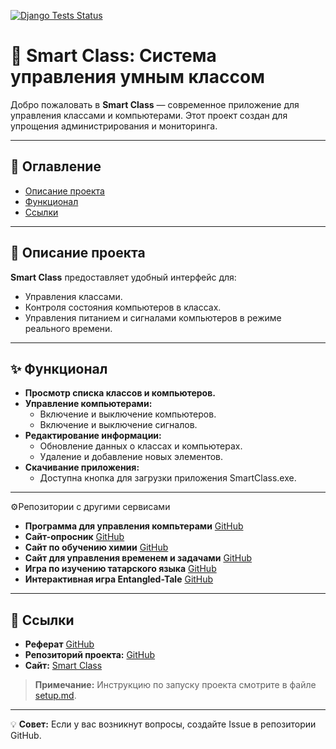 [![Django Tests Status](https://github.com/12447698/Smart_Class/actions/workflows/django-tests.yml/badge.svg)](https://github.com/12447698/Smart_Class/actions/workflows/django-tests.yml/badge.svg)

# 🚀 Smart Class: Система управления умным классом

Добро пожаловать в **Smart Class** — современное приложение для управления классами и компьютерами. Этот проект создан для упрощения администрирования и мониторинга.

---

## 📖 Оглавление
- [Описание проекта](#-описание-проекта)
- [Функционал](#-функционал)
- [Ссылки](#-ссылки)

---

## 📜 Описание проекта
**Smart Class** предоставляет удобный интерфейс для:
- Управления классами.
- Контроля состояния компьютеров в классах.
- Управления питанием и сигналами компьютеров в режиме реального времени.

---

## ✨ Функционал
- **Просмотр списка классов и компьютеров.**
- **Управление компьютерами:**
  - Включение и выключение компьютеров.
  - Включение и выключение сигналов.
- **Редактирование информации:**
  - Обновление данных о классах и компьютерах.
  - Удаление и добавление новых элементов.
- **Скачивание приложения:**
  - Доступна кнопка для загрузки приложения SmartClass.exe.

--- 

⚙️Репозитории с другими сервисами
- **Программа для управления компьтерами** [GitHub](https://github.com/124476/Smart_Class_program)
- **Сайт-опросник** [GitHub](https://github.com/124476/Askly/)
- **Сайт по обучению химии** [GitHub](https://github.com/124476/Mahjong_chemistry)
- **Сайт для управления временем и задачами** [GitHub](https://github.com/124476/Kanhub)
- **Игра по изучению татарского языка** [GitHub](https://github.com/124476/Tatarlango)
- **Интерактивная игра Entangled-Tale** [GitHub](https://github.com/124476/Entangled-Tale)

---

## 🔗 Ссылки
- **Реферат** [GitHub](https://github.com/124476/Smart_Class/blob/master/docs/%D0%A0%D0%B5%D1%84%D0%B5%D1%80%D0%B0%D1%82.pdf)
- **Репозиторий проекта:** [GitHub](https://github.com/124476/Smart_Class)
- **Сайт:** [Smart Class](https://SchoolDigital.pythonanywhere.com/)

> **Примечание:** Инструкцию по запуску проекта смотрите в файле [setup.md](setup.md).

---

💡 **Совет:** Если у вас возникнут вопросы, создайте Issue в репозитории GitHub.
